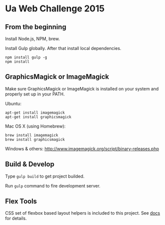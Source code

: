 Ua Web Challenge 2015
=============


## From the beginning

Install Node.js, NPM, brew.

Install Gulp globally. After that install local dependencies.
```
npm install gulp -g
npm install
```

## GraphicsMagick or ImageMagick

Make sure GraphicsMagick or ImageMagick is installed on your system and properly set up in your PATH.

Ubuntu:
```
apt-get install imagemagick
apt-get install graphicsmagick
```

Mac OS X (using Homebrew):
```
brew install imagemagick
brew install graphicsmagick
```

Windows & others:
http://www.imagemagick.org/script/binary-releases.php


## Build & Develop
Type `gulp build` to get project builded.

Run `gulp` command to fire development server.


## Flex Tools
CSS set of flexbox based layout helpers is included to this project. 
See [docs](http://flex-tools.vargentum.com/) for details.


